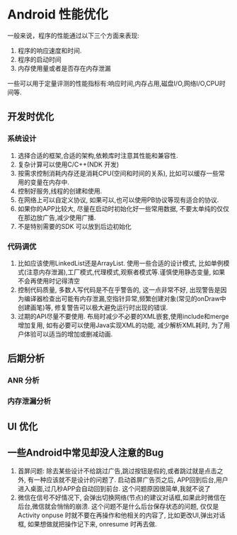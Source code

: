 # Android 性能优化

一般来说，程序的性能通过以下三个方面来表现:

1. 程序的响应速度和时间.
2. 程序的启动时间
3. 内存使用量或者是否存在内存泄漏

一些可以用于定量评测的性能指标有:响应时间,内存占用,磁盘I/O,网络I/O,CPU时间等.

## 开发时优化

### 系统设计
  
1. 选择合适的框架,合适的架构,依赖库时注意其性能和兼容性.
2. 复杂计算可以使用C/C++(NDK 开发)
3. 按需求控制消耗内存还是消耗CPU(空间和时间的关系), 比如可以缓存一些常用的变量在内存中.
4. 控制好服务,线程的创建和使用.  
5. 在网络上可以自定义协议, 如果可以,也可以使用PB协议等现有适合的协议.
6. 如果你的APP比较大, 尽量在启动时初始化好一些常用数据, 不要太单纯的仅仅在那边放广告,减少使用广播.
7. 不是特别需要的SDK 可以放到后边初始化

### 代码调优

1. 比如应该使用LinkedList还是ArrayList. 使用一些合适的设计模式, 比如单例模式(注意内存泄漏),工厂模式,代理模式,观察者模式等.谨慎使用静态变量, 如果不会再使用时记得清空
2. 控制代码质量, 多数人写代码是不在乎警告的, 这一点非常不好, 出现警告是因为编译器检查出可能有内存泄漏,空指针异常,频繁创建对象(常见的onDraw中创建画笔)等, 修复警告可以极大避免运行时出现的错误.
3. 过期的API尽量不要使用. 布局时减少不必要的XML嵌套,使用include和merge增加复用, 如有必要可以使用Java实现XML的功能, 减少解析XML耗时, 为了用户体验可以适当的增加或删减动画.

## 后期分析

### ANR 分析

### 内存泄漏分析

## UI 优化

## 一些Android中常见却没人注意的Bug

1. 首屏问题: 除去某些设计不给跳过广告,跳过按钮是假的,或者跳过就是点击之外, 有一种应该就不是设计的问题了. 启动首屏广告页之后, APP回到后台,用户进入桌面,过几秒APP会自动回到前台. 这个问题原因很简单,我就不说了
2. 微信在信号不好情况下, 会弹出切换网络(节点)的建议对话框,如果此时微信在后台,微信就会悄悄的崩溃. 这个问题不是什么后台保存状态的问题, 仅仅是Activity onpuse 时就不要在再操作和他相关的内容了, 比如更改UI,弹出对话框, 如果想做就把操作记下来, onresume 时再去做.
